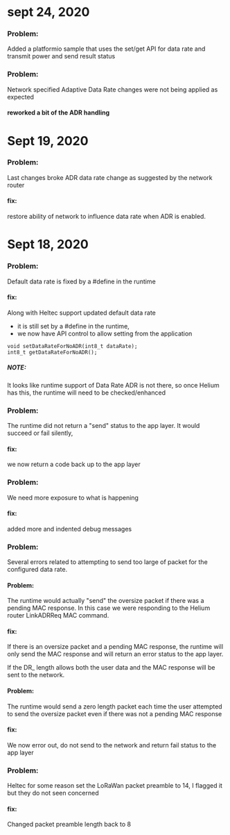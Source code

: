 
# sept 24, 2020

### Problem:

Added a platformio sample that uses the set/get API for data rate and transmit power and  send result status
### Problem:
Network specified Adaptive Data Rate changes were not being applied as expected
#### reworked a bit of the ADR handling 
# Sept 19, 2020
### Problem:
Last changes broke ADR data rate change as suggested by the network router
#### fix:
restore ability of network to influence data rate when ADR is enabled.

# Sept 18, 2020

### Problem:
Default data rate is fixed by a #define in the runtime
#### fix:
Along with Heltec support updated default data rate
- it is still set by a #define in the runtime,
- we now have API control to allow setting from the application

 ```
 void setDataRateForNoADR(int8_t dataRate);
 int8_t getDataRateForNoADR();
```
##### NOTE:
It looks like runtime support of Data Rate ADR is not there, so
   once Helium has this, the runtime will need to be checked/enhanced

### Problem:
The runtime did not return a "send" status to the app layer. It would
    succeed or fail silently,
#### fix:
we now return a code back up to the app layer

### Problem:
We need more exposure to what is happening
#### fix:
added more and indented debug messages

### Problem:
Several errors related to attempting to send too large of packet for the configured
data rate.
#### Problem:
The runtime would actually "send" the oversize packet if there was a pending MAC response. In this case we were responding to the Helium
     router LinkADRReq MAC command.
#### fix:
If there is an oversize packet and a pending MAC response, the runtime will only send the MAC response and will return an error status to the app layer.

If the DR_ length allows both the user data and the MAC response will be sent to the network.
#### Problem:
The runtime would send a zero length packet each time the user attempted to send the oversize packet even if there was not a pending MAC response
 #### fix:
 We now error out, do not send to the network and return fail status to the app layer
### Problem:
Heltec for some reason set the LoRaWan packet preamble to 14, I flagged it but they do not seen concerned
 #### fix:
 Changed packet preamble length back to 8
 
